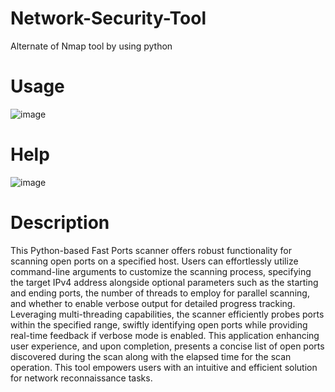 # Network-Security-Tool
Alternate of Nmap tool by using python 
# Usage

![image](https://github.com/A1iw4r3/Network-Security-Tool/assets/124252109/87feec23-dc3b-4393-bd0d-f5fb21c694ed)

# Help

![image](https://github.com/A1iw4r3/Network-Security-Tool/assets/124252109/b2218b1e-2469-4083-9a13-073ea2a1fba1)

# Description

This Python-based Fast Ports scanner offers robust functionality for scanning open ports on a specified host. Users can effortlessly utilize command-line arguments to customize the scanning process, specifying the target IPv4 address alongside optional parameters such as the starting and ending ports, the number of threads to employ for parallel scanning, and whether to enable verbose output for detailed progress tracking. Leveraging multi-threading capabilities, the scanner efficiently probes ports within the specified range, swiftly identifying open ports while providing real-time feedback if verbose mode is enabled. This application enhancing user experience, and upon completion, presents a concise list of open ports discovered during the scan along with the elapsed time for the scan operation. This tool empowers users with an intuitive and efficient solution for network reconnaissance tasks.
